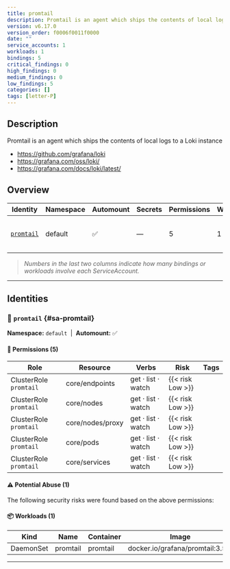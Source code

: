 ```yaml
---
title: promtail
description: Promtail is an agent which ships the contents of local logs to a Loki instance
version: v6.17.0
version_order: f0006f0011f0000
date: ""
service_accounts: 1
workloads: 1
bindings: 5
critical_findings: 0
high_findings: 0
medium_findings: 0
low_findings: 5
categories: []
tags: [letter-P]
---
```


## Description

Promtail is an agent which ships the contents of local logs to a Loki instance

- https://github.com/grafana/loki
- https://grafana.com/oss/loki/
- https://grafana.com/docs/loki/latest/

## Overview

| Identity                   | Namespace | Automount | Secrets | Permissions | Workloads | Risk               |
| -------------------------- | --------- | --------- | ------- | ----------- | --------- | ------------------ |
| [`promtail`](#sa-promtail) | default   | ✅        | —       | 5           | 1         | {{< risk "Low" >}} |

> _Numbers in the last two columns indicate how many bindings or workloads involve each ServiceAccount._

---

## Identities

### 🤖 `promtail` {#sa-promtail}

**Namespace:** `default`  |  **Automount:** ✅

#### 🔑 Permissions (5)

| Role                   | Resource         | Verbs              | Risk             | Tags |
| ---------------------- | ---------------- | ------------------ | ---------------- | ---- |
| ClusterRole `promtail` | core/endpoints   | get · list · watch | {{< risk Low >}} |      |
| ClusterRole `promtail` | core/nodes       | get · list · watch | {{< risk Low >}} |      |
| ClusterRole `promtail` | core/nodes/proxy | get · list · watch | {{< risk Low >}} |      |
| ClusterRole `promtail` | core/pods        | get · list · watch | {{< risk Low >}} |      |
| ClusterRole `promtail` | core/services    | get · list · watch | {{< risk Low >}} |      |

#### ⚠️ Potential Abuse (1)

The following security risks were found based on the above permissions:

#### 📦 Workloads (1)

| Kind      | Name     | Container | Image                            |
| --------- | -------- | --------- | -------------------------------- |
| DaemonSet | promtail | promtail  | docker.io/grafana/promtail:3.5.1 |

---
